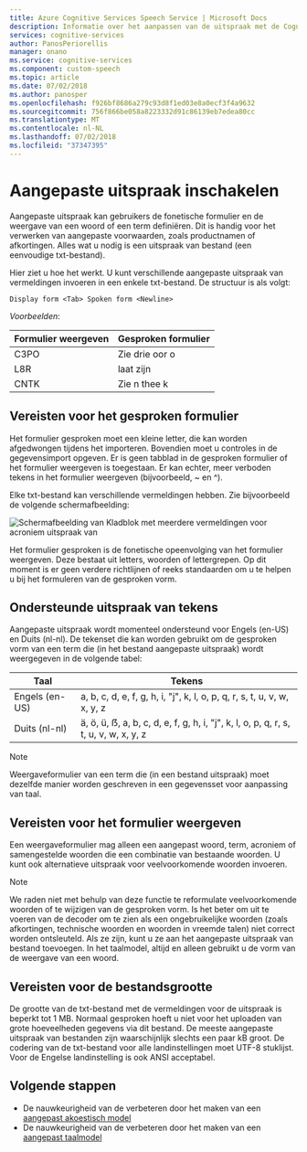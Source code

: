 ```yaml
---
title: Azure Cognitive Services Speech Service | Microsoft Docs
description: Informatie over het aanpassen van de uitspraak met de Cognitive Services voor spraak-Service.
services: cognitive-services
author: PanosPeriorellis
manager: onano
ms.service: cognitive-services
ms.component: custom-speech
ms.topic: article
ms.date: 07/02/2018
ms.author: panosper
ms.openlocfilehash: f926bf8686a279c93d8f1ed03e8a0ecf3f4a9632
ms.sourcegitcommit: 756f866be058a8223332d91c86139eb7edea80cc
ms.translationtype: MT
ms.contentlocale: nl-NL
ms.lasthandoff: 07/02/2018
ms.locfileid: "37347395"
---
```

# <a name="enable-custom-pronunciation"></a>Aangepaste uitspraak inschakelen
Aangepaste uitspraak kan gebruikers de fonetische formulier en de weergave van een woord of een term definiëren. Dit is handig voor het verwerken van aangepaste voorwaarden, zoals productnamen of afkortingen. Alles wat u nodig is een uitspraak van bestand (een eenvoudige txt-bestand).

Hier ziet u hoe het werkt. U kunt verschillende aangepaste uitspraak van vermeldingen invoeren in een enkele txt-bestand. De structuur is als volgt:

```
Display form <Tab> Spoken form <Newline>
```

*Voorbeelden*:

| Formulier weergeven | Gesproken formulier |
|----------|-------|
| C3PO | Zie drie oor o |
| L8R | laat zijn |
| CNTK | Zie n thee k|

## <a name="requirements-for-the-spoken-form"></a>Vereisten voor het gesproken formulier
Het formulier gesproken moet een kleine letter, die kan worden afgedwongen tijdens het importeren. Bovendien moet u controles in de gegevensimport opgeven. Er is geen tabblad in de gesproken formulier of het formulier weergeven is toegestaan. Er kan echter, meer verboden tekens in het formulier weergeven (bijvoorbeeld, ~ en ^).

Elke txt-bestand kan verschillende vermeldingen hebben. Zie bijvoorbeeld de volgende schermafbeelding:

![Schermafbeelding van Kladblok met meerdere vermeldingen voor acroniem uitspraak van](media/stt/custom-speech-pronunciation-file.png)

Het formulier gesproken is de fonetische opeenvolging van het formulier weergeven. Deze bestaat uit letters, woorden of lettergrepen. Op dit moment is er geen verdere richtlijnen of reeks standaarden om u te helpen u bij het formuleren van de gesproken vorm. 

## <a name="supported-pronunciation-characters"></a>Ondersteunde uitspraak van tekens
Aangepaste uitspraak wordt momenteel ondersteund voor Engels (en-US) en Duits (nl-nl). De tekenset die kan worden gebruikt om de gesproken vorm van een term die (in het bestand aangepaste uitspraak) wordt weergegeven in de volgende tabel: 

| Taal | Tekens |
|---------- |----------|
| Engels (en-US) | a, b, c, d, e, f, g, h, i, "j", k, l, o, p, q, r, s, t, u, v, w, x, y, z |
| Duits (nl-nl) | ä, ö, ü, ẞ, a, b, c, d, e, f, g, h, i, "j", k, l, o, p, q, r, s, t, u, v, w, x, y, z |

> [!NOTE]
> Weergaveformulier van een term die (in een bestand uitspraak) moet dezelfde manier worden geschreven in een gegevensset voor aanpassing van taal.

## <a name="requirements-for-the-display-form"></a>Vereisten voor het formulier weergeven
Een weergaveformulier mag alleen een aangepast woord, term, acroniem of samengestelde woorden die een combinatie van bestaande woorden. U kunt ook alternatieve uitspraak voor veelvoorkomende woorden invoeren. 

>[!NOTE]
>We raden niet met behulp van deze functie te reformulate veelvoorkomende woorden of te wijzigen van de gesproken vorm. Is het beter om uit te voeren van de decoder om te zien als een ongebruikelijke woorden (zoals afkortingen, technische woorden en woorden in vreemde talen) niet correct worden ontsleuteld. Als ze zijn, kunt u ze aan het aangepaste uitspraak van bestand toevoegen. In het taalmodel, altijd en alleen gebruikt u de vorm van de weergave van een woord. 

## <a name="requirements-for-the-file-size"></a>Vereisten voor de bestandsgrootte
De grootte van de txt-bestand met de vermeldingen voor de uitspraak is beperkt tot 1 MB. Normaal gesproken hoeft u niet voor het uploaden van grote hoeveelheden gegevens via dit bestand. De meeste aangepaste uitspraak van bestanden zijn waarschijnlijk slechts een paar kB groot. De codering van de txt-bestand voor alle landinstellingen moet UTF-8 stuklijst. Voor de Engelse landinstelling is ook ANSI acceptabel.

## <a name="next-steps"></a>Volgende stappen
* De nauwkeurigheid van de verbeteren door het maken van een [aangepast akoestisch model](how-to-customize-acoustic-models.md)
* De nauwkeurigheid van de verbeteren door het maken van een [aangepast taalmodel](how-to-customize-language-model.md)

